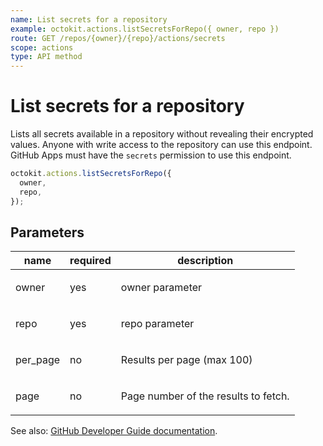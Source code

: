 ```yaml
---
name: List secrets for a repository
example: octokit.actions.listSecretsForRepo({ owner, repo })
route: GET /repos/{owner}/{repo}/actions/secrets
scope: actions
type: API method
---
```


# List secrets for a repository

Lists all secrets available in a repository without revealing their encrypted values. Anyone with write access to the repository can use this endpoint. GitHub Apps must have the `secrets` permission to use this endpoint.

```js
octokit.actions.listSecretsForRepo({
  owner,
  repo,
});
```

## Parameters

<table>
  <thead>
    <tr>
      <th>name</th>
      <th>required</th>
      <th>description</th>
    </tr>
  </thead>
  <tbody>
    <tr><td>owner</td><td>yes</td><td>

owner parameter

</td></tr>
<tr><td>repo</td><td>yes</td><td>

repo parameter

</td></tr>
<tr><td>per_page</td><td>no</td><td>

Results per page (max 100)

</td></tr>
<tr><td>page</td><td>no</td><td>

Page number of the results to fetch.

</td></tr>
  </tbody>
</table>

See also: [GitHub Developer Guide documentation](https://developer.github.com/v3/actions/secrets/#list-secrets-for-a-repository).

